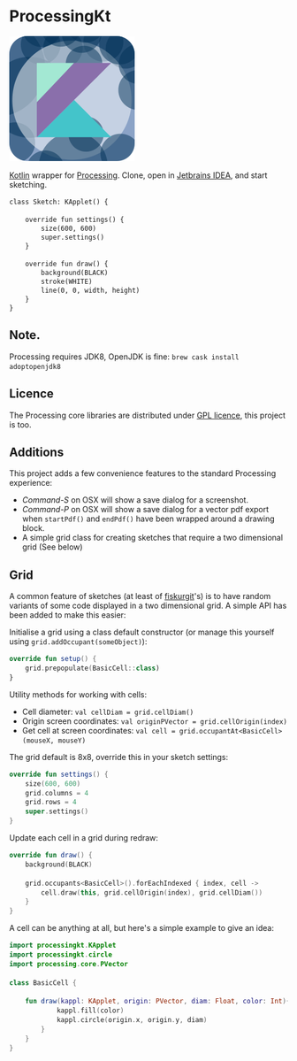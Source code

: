 # ProcessingKt
![ProcessingKt logo](processingkt.png)  

[Kotlin](https://kotlinlang.org/) wrapper for [Processing](https://processing.org/). Clone, open in [Jetbrains IDEA](https://www.jetbrains.com/idea/), and start sketching.

```
class Sketch: KApplet() {

    override fun settings() {
        size(600, 600)
        super.settings()
    }

    override fun draw() {
        background(BLACK)
        stroke(WHITE)
        line(0, 0, width, height)
    }
}

```

## Note.
Processing requires JDK8, OpenJDK is fine: `brew cask install adoptopenjdk8`

## Licence

The Processing core libraries are distributed under [GPL licence](LICENSE.md), this project is too.

## Additions

This project adds a few convenience features to the standard Processing experience:

* _Command-S_ on OSX will show a save dialog for a screenshot.
* _Command-P_ on OSX will show a save dialog for a vector pdf export when `startPdf()` and `endPdf()` have been wrapped around a drawing block.
* A simple grid class for creating sketches that require a two dimensional grid (See below)

## Grid

A common feature of sketches (at least of [fiskurgit](https://github.com/fiskurgit)'s) is to have random variants of some code displayed in a two dimensional grid. A simple API has been added to make this easier:

Initialise a grid using a class default constructor (or manage this yourself using `grid.addOccupant(someObject)`):

```kotlin
override fun setup() {
    grid.prepopulate(BasicCell::class)
}
```

Utility methods for working with cells:
* Cell diameter: `val cellDiam = grid.cellDiam()`
* Origin screen coordinates: `val originPVector = grid.cellOrigin(index)`
* Get cell at screen coordinates: `val cell = grid.occupantAt<BasicCell>(mouseX, mouseY)`


The grid default is 8x8, override this in your sketch settings:

```kotlin
override fun settings() {
    size(600, 600)
    grid.columns = 4
    grid.rows = 4
    super.settings()
}
```

Update each cell in a grid during redraw:

```kotlin
override fun draw() {
    background(BLACK)

    grid.occupants<BasicCell>().forEachIndexed { index, cell ->
        cell.draw(this, grid.cellOrigin(index), grid.cellDiam())
    }
}
```

A cell can be anything at all, but here's a simple example to give an idea:


```kotlin
import processingkt.KApplet
import processingkt.circle
import processing.core.PVector

class BasicCell {

    fun draw(kappl: KApplet, origin: PVector, diam: Float, color: Int){
            kappl.fill(color)
            kappl.circle(origin.x, origin.y, diam)
        }
    }
}
```